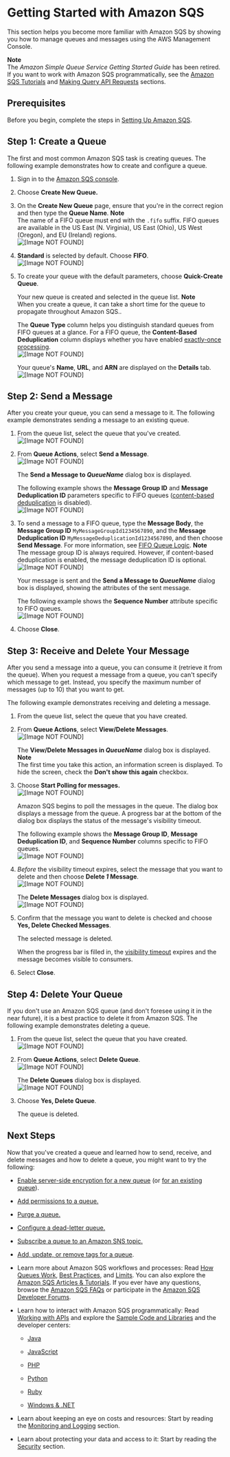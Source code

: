 # Getting Started with Amazon SQS<a name="sqs-getting-started"></a>

This section helps you become more familiar with Amazon SQS by showing you how to manage queues and messages using the AWS Management Console\.

**Note**  
The *Amazon Simple Queue Service Getting Started Guide* has been retired\. If you want to work with Amazon SQS programmatically, see the [Amazon SQS Tutorials](sqs-tutorials.md) and [Making Query API Requests](sqs-making-api-requests.md) sections\.

## Prerequisites<a name="sqs-prerequisites"></a>

Before you begin, complete the steps in [Setting Up Amazon SQS](sqs-setting-up.md)\.

## Step 1: Create a Queue<a name="step-create-queue"></a>

The first and most common Amazon SQS task is creating queues\. The following example demonstrates how to create and configure a queue\.

1. Sign in to the [Amazon SQS console](https://console.aws.amazon.com/sqs/)\.

1. Choose **Create New Queue\.**

1. On the **Create New Queue** page, ensure that you're in the correct region and then type the **Queue Name**\.
**Note**  
The name of a FIFO queue must end with the `.fifo` suffix\. FIFO queues are available in the US East \(N\. Virginia\), US East \(Ohio\), US West \(Oregon\), and EU \(Ireland\) regions\.  
![\[Image NOT FOUND\]](http://docs.aws.amazon.com/AWSSimpleQueueService/latest/SQSDeveloperGuide/images/sqs-tutorials-creating-queue-queue-name.png)

1. **Standard** is selected by default\. Choose **FIFO**\.  
![\[Image NOT FOUND\]](http://docs.aws.amazon.com/AWSSimpleQueueService/latest/SQSDeveloperGuide/images/sqs-tutorials-creating-queue-queue-type-descriptions.png)

1. To create your queue with the default parameters, choose **Quick\-Create Queue**\.

   Your new queue is created and selected in the queue list\.
**Note**  
When you create a queue, it can take a short time for the queue to propagate throughout Amazon SQS\.\.

   The **Queue Type** column helps you distinguish standard queues from FIFO queues at a glance\. For a FIFO queue, the **Content\-Based Deduplication** column displays whether you have enabled [exactly\-once processing](FIFO-queues.md#FIFO-queues-exactly-once-processing)\.  
![\[Image NOT FOUND\]](http://docs.aws.amazon.com/AWSSimpleQueueService/latest/SQSDeveloperGuide/images/sqs-tutorials-creating-queue-queue-type-content-based-deduplication-columns.png)

   Your queue's **Name**, **URL**, and **ARN** are displayed on the **Details** tab\.  
![\[Image NOT FOUND\]](http://docs.aws.amazon.com/AWSSimpleQueueService/latest/SQSDeveloperGuide/images/sqs-tutorials-creating-queue-details-url-arn.png)

## Step 2: Send a Message<a name="step-send-message"></a>

After you create your queue, you can send a message to it\. The following example demonstrates sending a message to an existing queue\.

1. From the queue list, select the queue that you've created\.  
![\[Image NOT FOUND\]](http://docs.aws.amazon.com/AWSSimpleQueueService/latest/SQSDeveloperGuide/images/sqs-tutorials-sending-message-to-queue-select-queue.png)

1. From **Queue Actions**, select **Send a Message**\.  
![\[Image NOT FOUND\]](http://docs.aws.amazon.com/AWSSimpleQueueService/latest/SQSDeveloperGuide/images/sqs-tutorials-sending-message-to-queue-send-a-message.png)

   The **Send a Message to *QueueName*** dialog box is displayed\.

   The following example shows the **Message Group ID** and **Message Deduplication ID** parameters specific to FIFO queues \([content\-based deduplication](FIFO-queues.md#FIFO-queues-exactly-once-processing) is disabled\)\.  
![\[Image NOT FOUND\]](http://docs.aws.amazon.com/AWSSimpleQueueService/latest/SQSDeveloperGuide/images/sqs-tutorials-sending-message-to-queue-send-a-message-dialog-box.png)

1. To send a message to a FIFO queue, type the **Message Body**, the **Message Group ID** `MyMessageGroupId1234567890`, and the **Message Deduplication ID** `MyMessageDeduplicationId1234567890`, and then choose **Send Message**\. For more information, see [FIFO Queue Logic](FIFO-queues.md#FIFO-queues-understanding-logic)\.
**Note**  
The message group ID is always required\. However, if content\-based deduplication is enabled, the message deduplication ID is optional\.  
![\[Image NOT FOUND\]](http://docs.aws.amazon.com/AWSSimpleQueueService/latest/SQSDeveloperGuide/images/sqs-tutorials-sending-message-to-queue-send-a-message-button-fifo.png)

   Your message is sent and the **Send a Message to *QueueName*** dialog box is displayed, showing the attributes of the sent message\.

   The following example shows the **Sequence Number** attribute specific to FIFO queues\.  
![\[Image NOT FOUND\]](http://docs.aws.amazon.com/AWSSimpleQueueService/latest/SQSDeveloperGuide/images/sqs-tutorials-sending-message-to-queue-send-a-message-message-attributes.png)

1. Choose **Close**\.

## Step 3: Receive and Delete Your Message<a name="step-receive-delete-message"></a>

After you send a message into a queue, you can consume it \(retrieve it from the queue\)\. When you request a message from a queue, you can't specify which message to get\. Instead, you specify the maximum number of messages \(up to 10\) that you want to get\.

The following example demonstrates receiving and deleting a message\.

1. From the queue list, select the queue that you have created\.

1. From **Queue Actions**, select **View/Delete Messages**\.  
![\[Image NOT FOUND\]](http://docs.aws.amazon.com/AWSSimpleQueueService/latest/SQSDeveloperGuide/images/sqs-tutorials-receive-delete-message-view-delete-messages.png)

   The **View/Delete Messages in *QueueName*** dialog box is displayed\.
**Note**  
The first time you take this action, an information screen is displayed\. To hide the screen, check the **Don't show this again** checkbox\.

1. Choose **Start Polling for messages\.**  
![\[Image NOT FOUND\]](http://docs.aws.amazon.com/AWSSimpleQueueService/latest/SQSDeveloperGuide/images/sqs-tutorials-sending-message-to-queue-start-polling-for-messages.png)

   Amazon SQS begins to poll the messages in the queue\. The dialog box displays a message from the queue\. A progress bar at the bottom of the dialog box displays the status of the message's visibility timeout\.

   The following example shows the **Message Group ID**, **Message Deduplication ID**, and **Sequence Number** columns specific to FIFO queues\.  
![\[Image NOT FOUND\]](http://docs.aws.amazon.com/AWSSimpleQueueService/latest/SQSDeveloperGuide/images/sqs-tutorials-receive-delete-message-polling-process.png)

1. *Before* the visibility timeout expires, select the message that you want to delete and then choose **Delete *1* Message**\.  
![\[Image NOT FOUND\]](http://docs.aws.amazon.com/AWSSimpleQueueService/latest/SQSDeveloperGuide/images/sqs-tutorials-receive-delete-message-select-message-to-delete.png)

   The **Delete Messages** dialog box is displayed\.  
![\[Image NOT FOUND\]](http://docs.aws.amazon.com/AWSSimpleQueueService/latest/SQSDeveloperGuide/images/sqs-tutorials-receive-delete-message-confirm-deleting-messages.png)

1. Confirm that the message you want to delete is checked and choose **Yes, Delete Checked Messages**\.

   The selected message is deleted\.

   When the progress bar is filled in, the [visibility timeout](sqs-visibility-timeout.md) expires and the message becomes visible to consumers\.

1. Select **Close**\.

## Step 4: Delete Your Queue<a name="step-delete-queue"></a>

If you don't use an Amazon SQS queue \(and don't foresee using it in the near future\), it is a best practice to delete it from Amazon SQS\. The following example demonstrates deleting a queue\.

1. From the queue list, select the queue that you have created\.  
![\[Image NOT FOUND\]](http://docs.aws.amazon.com/AWSSimpleQueueService/latest/SQSDeveloperGuide/images/sqs-tutorials-sending-message-to-queue-select-queue.png)

1. From **Queue Actions**, select **Delete Queue**\.  
![\[Image NOT FOUND\]](http://docs.aws.amazon.com/AWSSimpleQueueService/latest/SQSDeveloperGuide/images/sqs-tutorials-deleting-queue-delete-queue.png)

   The **Delete Queues** dialog box is displayed\.  
![\[Image NOT FOUND\]](http://docs.aws.amazon.com/AWSSimpleQueueService/latest/SQSDeveloperGuide/images/sqs-tutorials-deleting-queue-delete-queue-dialog-box.png)

1. Choose **Yes, Delete Queue**\.

   The queue is deleted\.

## Next Steps<a name="sqs-next-steps-getting-started"></a>

Now that you've created a queue and learned how to send, receive, and delete messages and how to delete a queue, you might want to try the following:

+ [Enable server\-side encryption for a new queue](sqs-create-queue-sse.md) \(or [for an existing queue](sqs-configure-sse-existing-queue.md)\)\.

+ [Add permissions to a queue\.](sqs-add-permissions.md)

+ [Purge a queue\.](sqs-purge-queue.md)

+ [Configure a dead\-letter queue\.](sqs-configure-dead-letter-queue.md)

+ [Subscribe a queue to an Amazon SNS topic\.](sqs-subscribe-queue-sns-topic.md)

+ [Add, update, or remove tags for a queue](sqs-add-update-remove-tag-queue.md)\.

+ Learn more about Amazon SQS workflows and processes: Read [How Queues Work](sqs-how-it-works.md), [Best Practices](sqs-best-practices.md), and [Limits](sqs-limits.md)\. You can also explore the [Amazon SQS Articles & Tutorials](https://aws.amazon.com/articles/Amazon-SQS?browse=1)\. If you ever have any questions, browse the [Amazon SQS FAQs](https://aws.amazon.com/sqs/faqs/) or participate in the [Amazon SQS Developer Forums](https://forums.aws.amazon.com/forum.jspa?forumID=12)\.

+ Learn how to interact with Amazon SQS programmatically: Read [Working with APIs](sqs-making-api-requests.md) and explore the [Sample Code and Libraries](https://aws.amazon.com/code/Amazon-SQS?browse=1) and the developer centers:

  + [Java](https://aws.amazon.com/java/)

  + [JavaScript](https://aws.amazon.com/javascript/)

  + [PHP](https://aws.amazon.com/php/)

  + [Python](https://aws.amazon.com/python/)

  + [Ruby](https://aws.amazon.com/ruby/)

  + [Windows & \.NET](https://aws.amazon.com/net/)

+ Learn about keeping an eye on costs and resources: Start by reading the [Monitoring and Logging](sqs-monitoring-logging.md) section\.

+ Learn about protecting your data and access to it: Start by reading the [Security](sqs-security.md) section\.
